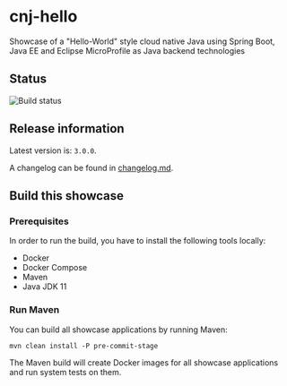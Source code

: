 # cnj-hello

Showcase of a "Hello-World" style cloud native Java using Spring Boot, Java EE and Eclipse MicroProfile as Java backend technologies

## Status
![Build status](https://drone.at41tools.k8s.aws.msgoat.eu/api/badges/msgoat/cnj-hello/status.svg)

## Release information

Latest version is: `3.0.0`.

A changelog can be found in [changelog.md](changelog.md).

## Build this showcase 

### Prerequisites

In order to run the build, you have to install the following tools locally:
* Docker
* Docker Compose 
* Maven
* Java JDK 11

### Run Maven

You can build all showcase applications by running Maven:
```
mvn clean install -P pre-commit-stage
```

The Maven build will create Docker images for all showcase applications and run system tests on them.